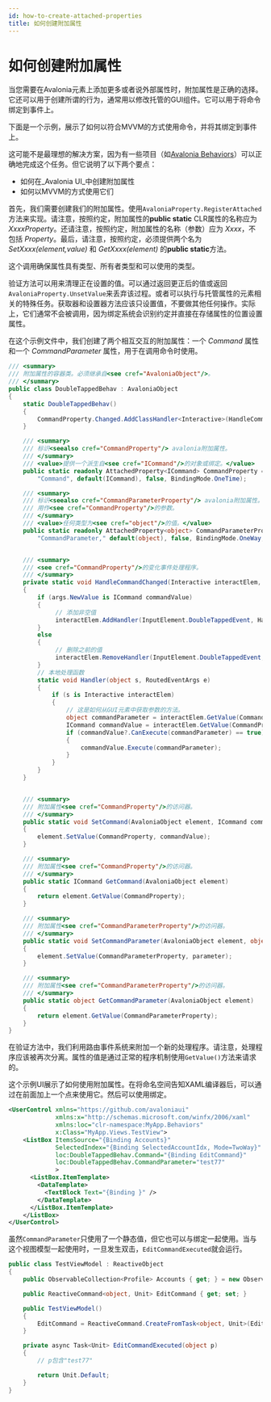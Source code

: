 ```yaml
---
id: how-to-create-attached-properties
title: 如何创建附加属性
---
```



# 如何创建附加属性

当您需要在Avalonia元素上添加更多或者说外部属性时，附加属性是正确的选择。它还可以用于创建所谓的行为，通常用以修改托管的GUI组件。它可以用于将命令绑定到事件上。

下面是一个示例，展示了如何以符合MVVM的方式使用命令，并将其绑定到事件上。

这可能不是最理想的解决方案，因为有一些项目（如[Avalonia Behaviors](https://github.com/wieslawsoltes/AvaloniaBehaviors)）可以正确地完成这个任务。但它说明了以下两个要点：

* 如何在_Avalonia UI_中创建附加属性
* 如何以MVVM的方式使用它们

首先，我们需要创建我们的附加属性。使用`AvaloniaProperty.RegisterAttached`方法来实现。请注意，按照约定，附加属性的**public static** CLR属性的名称应为 _XxxxProperty_。还请注意，按照约定，附加属性的名称（参数）应为 _Xxxx_，不包括 _Property_。最后，请注意，按照约定，必须提供两个名为 _SetXxxx(element,value)_ 和 _GetXxxx(element)_ 的**public static**方法。

这个调用确保属性具有类型、所有者类型和可以使用的类型。

验证方法可以用来清理正在设置的值。可以通过返回更正后的值或返回`AvaloniaProperty.UnsetValue`来丢弃该过程。或者可以执行与托管属性的元素相关的特殊任务。获取器和设置器方法应该只设置值，不要做其他任何操作。实际上，它们通常不会被调用，因为绑定系统会识别约定并直接在存储属性的位置设置属性。

在这个示例文件中，我们创建了两个相互交互的附加属性：一个 _Command_ 属性和一个 _CommandParameter_ 属性，用于在调用命令时使用。

```csharp
/// <summary>
/// 附加属性的容器类。必须继承自<see cref="AvaloniaObject"/>。
/// </summary>
public class DoubleTappedBehav : AvaloniaObject
{
    static DoubleTappedBehav()
    {
        CommandProperty.Changed.AddClassHandler<Interactive>(HandleCommandChanged);
    }

    /// <summary>
    /// 标识<seealso cref="CommandProperty"/> avalonia附加属性。
    /// </summary>
    /// <value>提供一个派生自<see cref="ICommand"/>的对象或绑定。</value>
    public static readonly AttachedProperty<ICommand> CommandProperty = AvaloniaProperty.RegisterAttached<DoubleTappedBehav, Interactive, ICommand>(
        "Command", default(ICommand), false, BindingMode.OneTime);

    /// <summary>
    /// 标识<seealso cref="CommandParameterProperty"/> avalonia附加属性。
    /// 用作<see cref="CommandProperty"/>的参数。
    /// </summary>
    /// <value>任何类型为<see cref="object"/>的值。</value>
    public static readonly AttachedProperty<object> CommandParameterProperty = AvaloniaProperty.RegisterAttached<DoubleTappedBehav, Interactive, object>(
        "CommandParameter," default(object), false, BindingMode.OneWay, null);


    /// <summary>
    /// <see cref="CommandProperty"/>的变化事件处理程序。
    /// </summary>
    private static void HandleCommandChanged(Interactive interactElem, AvaloniaPropertyChangedEventArgs args)
    {
        if (args.NewValue is ICommand commandValue)
        {
             // 添加非空值
             interactElem.AddHandler(InputElement.DoubleTappedEvent, Handler);
        }
        else
        {
             // 删除之前的值
             interactElem.RemoveHandler(InputElement.DoubleTappedEvent, Handler);
        }
        // 本地处理函数
        static void Handler(object s, RoutedEventArgs e)
        {
            if (s is Interactive interactElem)
            {
                // 这是如何从GUI元素中获取参数的方法。
                object commandParameter = interactElem.GetValue(CommandParameterProperty);
                ICommand commandValue = interactElem.GetValue(CommandProperty);
                if (commandValue?.CanExecute(commandParameter) == true)
                {
                    commandValue.Execute(commandParameter);
                }
            }
        }
    }


    /// <summary>
    /// 附加属性<see cref="CommandProperty"/>的访问器。
    /// </summary>
    public static void SetCommand(AvaloniaObject element, ICommand commandValue)
    {
        element.SetValue(CommandProperty, commandValue);
    }

    /// <summary>
    /// 附加属性<see cref="CommandProperty"/>的访问器。
    /// </summary>
    public static ICommand GetCommand(AvaloniaObject element)
    {
        return element.GetValue(CommandProperty);
    }

    /// <summary>
    /// 附加属性<see cref="CommandParameterProperty"/>的访问器。
    /// </summary>
    public static void SetCommandParameter(AvaloniaObject element, object parameter)
    {
        element.SetValue(CommandParameterProperty, parameter);
    }

    /// <summary>
    /// 附加属性<see cref="CommandParameterProperty"/>的访问器。
    /// </summary>
    public static object GetCommandParameter(AvaloniaObject element)
    {
        return element.GetValue(CommandParameterProperty);
    }
}

```

在验证方法中，我们利用路由事件系统来附加一个新的处理程序。请注意，处理程序应该被再次分离。属性的值是通过正常的程序机制使用`GetValue()`方法来请求的。

这个示例UI展示了如何使用附加属性。在将命名空间告知XAML编译器后，可以通过在前面加上一个点来使用它。然后可以使用绑定。

```xml
<UserControl xmlns="https://github.com/avaloniaui"
             xmlns:x="http://schemas.microsoft.com/winfx/2006/xaml"
             xmlns:loc="clr-namespace:MyApp.Behaviors"
             x:Class="MyApp.Views.TestView">
    <ListBox ItemsSource="{Binding Accounts}"
             SelectedIndex="{Binding SelectedAccountIdx, Mode=TwoWay}"
             loc:DoubleTappedBehav.Command="{Binding EditCommand}"
             loc:DoubleTappedBehav.CommandParameter="test77"
             >
      <ListBox.ItemTemplate>
        <DataTemplate>
          <TextBlock Text="{Binding }" />          
        </DataTemplate>
      </ListBox.ItemTemplate>
    </ListBox>
</UserControl>
```

虽然`CommandParameter`只使用了一个静态值，但它也可以与绑定一起使用。当与这个视图模型一起使用时，一旦发生双击，`EditCommandExecuted`就会运行。

```csharp
public class TestViewModel : ReactiveObject
{
    public ObservableCollection<Profile> Accounts { get; } = new ObservableCollection<Profile>();

    public ReactiveCommand<object, Unit> EditCommand { get; set; }

    public TestViewModel()
    {
        EditCommand = ReactiveCommand.CreateFromTask<object, Unit>(EditCommandExecuted);
    }

    private async Task<Unit> EditCommandExecuted(object p)
    {
        // p包含"test77"

        return Unit.Default;
    }
}
```
